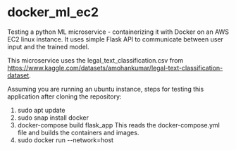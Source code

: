 # docker_ml_ec2
Testing a python ML microservice - containerizing it with Docker on an AWS EC2 linux instance.
It uses simple Flask API to communicate between user input and the trained model.

This microservice uses the legal_text_classification.csv from https://www.kaggle.com/datasets/amohankumar/legal-text-classification-dataset.


Assuming you are running an ubuntu instance, steps for testing this application after cloning the repository:
1. sudo apt update
2. sudo snap install docker
3. docker-compose build flask_app
This reads the docker-compose.yml file and builds the containers and images.
4. sudo docker run --network=host